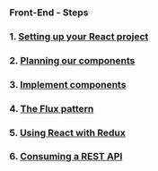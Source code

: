 ### Front-End - Steps

### 1. [Setting up your React project](./1-setting-up-a-react-developer-environment.md)

### 2. [Planning our components](./2-planning-our-components.md)

### 3. [Implement components](./3-implement-components.md)

### 4. [The Flux pattern](./4-flux-pattern.md)

### 5. [Using React with Redux](./5-using-redux-with-react.md)

### 6. [Consuming a REST API](./6-consuming-a-rest-api.md)
